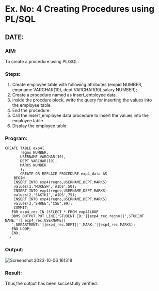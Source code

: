 # Ex. No: 4 Creating Procedures using PL/SQL
## DATE: 
### AIM: 
To create a procedure using PL/SQL.

### Steps:
1. Create employee table with following attributes (empid NUMBER, empname VARCHAR(10), dept VARCHAR(10),salary NUMBER);
2. Create a procedure named as insert_employee data.
3. Inside the procdure block, write the query for inserting the values into the employee table.
4. End the procedure.
5. Call the insert_employee data procedure to insert the values into the employee table.
6. Display the employee table

### Program:
```
CREATE TABLE exp4(
       regno NUMBER,
       USERNAME VARCHAR(10),
       DEPT VARCHAR(10),
       MARKS NUMBER
       );
       CREATE OR REPLACE PROCEDURE exp4_data AS
    BEGIN
    INSERT INTO exp4(regno,USERNAME,DEPT,MARKS)
    values(1,'MUKESH','AIDS',50);
    INSERT INTO exp4(regno,USERNAME,DEPT,MARKS)
    values(2,'SAKTHI','AIDS',75);
    INSERT INTO exp4(regno,USERNAME,DEPT,MARKS)
    values(3,'SHREE','CSE',99);
    COMMIT;
   FOR exp4_rec IN (SELECT * FROM exp4)LOOP
   DBMS_OUTPUT.PUT_LINE('STUDENT ID:'||exp4_rec.regno||',STUDENT NAME:'|| exp4_rec.USERNAME||
   ',DEPARTMENT:'||exp4_rec.DEPT||',MARK:'||exp4_rec.MARKS);
   END LOOP;
   END;
  /
```

### Output:
![Screenshot 2023-10-06 161318](https://github.com/Mukilkumar-SEC/Ex-No-4-Creating-Procedures-using-PL-SQL/assets/119559663/b397fe74-6b3f-4b32-88b5-27f53e1bbe99)

### Result:
Thus,the output has been succesfully verified.
